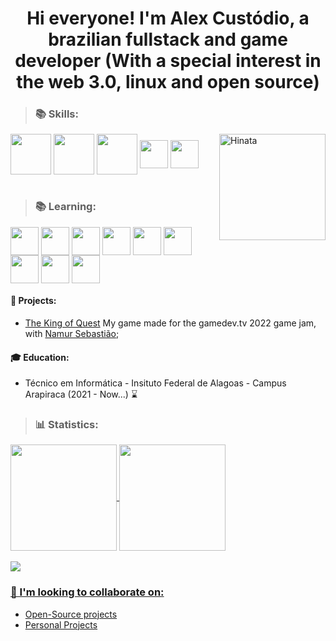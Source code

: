 <h1 align="center">
Hi everyone! I'm Alex Custódio, a brazilian fullstack and game developer (With a special interest in the web 3.0, linux and open source)
</h1>

> <h3>📚 Skills:</h3>
  
<div>
  <img align="center" height="65" src="https://cdn.jsdelivr.net/gh/devicons/devicon/icons/java/java-original-wordmark.svg" />
  <img align="center" height="65" src="https://cdn.jsdelivr.net/gh/devicons/devicon/icons/python/python-original-wordmark.svg" /> 
  <img align="center" height="65" src="https://cdn.jsdelivr.net/gh/devicons/devicon/icons/godot/godot-original-wordmark.svg" /> 
  <img align="center" height="45" src="https://cdn.jsdelivr.net/gh/devicons/devicon/icons/html5/html5-original-wordmark.svg" />
  <img align="center" height="45" src="https://cdn.jsdelivr.net/gh/devicons/devicon/icons/css3/css3-original.svg" /> 
  <img align="right" alt="Hinata" heigh= "160" width="170" src="https://c.tenor.com/tUpqxGUs5jAAAAAd/one-piece-luffy.gif">
</div>

<br>
  
  
> <h3>📚 Learning:</h3>
<div style="display: inline_block">
  <img align="center" height="45" src="https://cdn.jsdelivr.net/gh/devicons/devicon/icons/javascript/javascript-original.svg" /> 
  <img align="center" height="45" src="https://cdn.jsdelivr.net/gh/devicons/devicon/icons/typescript/typescript-original.svg" />
  <img align="center" height="45" src="https://cdn.jsdelivr.net/gh/devicons/devicon/icons/unity/unity-original.svg" />
  <img align="center" height="45" src="https://cdn.jsdelivr.net/gh/devicons/devicon/icons/flutter/flutter-original.svg" />
  <img align="center" height="45" src="https://cdn.jsdelivr.net/gh/devicons/devicon/icons/dart/dart-original.svg" />
  <img align="center" height="45" src="https://cdn.jsdelivr.net/gh/devicons/devicon/icons/csharp/csharp-original.svg" />
  <img align="center" height="45" src="https://cdn.jsdelivr.net/gh/devicons/devicon/icons/androidstudio/androidstudio-original.svg" />
  <img align="center" height="45" src="https://cdn.jsdelivr.net/gh/devicons/devicon/icons/nodejs/nodejs-original.svg" />
  <img align="center" height="45" src="https://cdn.jsdelivr.net/gh/devicons/devicon/icons/bootstrap/bootstrap-original.svg" />
</div> 

#### 🚀 Projects:
- [The King of Quest](https://anemonaaass.itch.io/the-king-of-quest) My game made for the gamedev.tv 2022 game jam, with [Namur Sebastião](https://github.com/NRTarnished);

#### 🎓 Education:
- Técnico em Informática - Insituto Federal de Alagoas - Campus Arapiraca (2021 - Now...) ⌛

><h3>📊 Statistics:</h3>
 <div>
  <a href="https://github.com/alex-custodio">
  <img align = "center" height="170em" src="https://github-readme-stats.vercel.app/api?username=alex-custodio&show_icons=true&theme=github_dark&include_all_commits=true&count_private=true"/>
  <img align = "center" height="170em" src="https://github-readme-stats.vercel.app/api/top-langs/?username=alex-custodio&layout=compact&langs_count=7&theme=github_dark"/></br></br>
   
   <img src="https://github-profile-trophy.vercel.app/?username=duardoqueiroz&theme=darkhub&margin-w=9&hide_border=true">
</div> 

### 👯 I'm looking to collaborate on: 
- Open-Source projects
- Personal Projects


